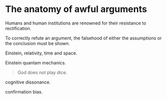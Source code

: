 # The anatomy of awful arguments

Humans and human institutions are renowned for their resistance to
rectification.

To correctly refute an argument, the falsehood of either the assumptions or the
conclusion must be shown.

Einstein, relativity, time and space.

Einstein quantam mechanics.

> God does not play dice.

cognitive dissonance.

confirmation bias.
